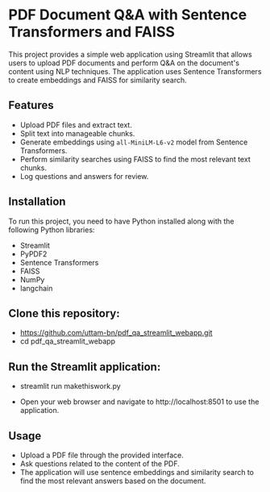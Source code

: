 # PDF Document Q&A with Sentence Transformers and FAISS

This project provides a simple web application using Streamlit that allows users to upload PDF documents and perform Q&A on the document's content using NLP techniques. The application uses Sentence Transformers to create embeddings and FAISS for similarity search.

## Features

- Upload PDF files and extract text.
- Split text into manageable chunks.
- Generate embeddings using `all-MiniLM-L6-v2` model from Sentence Transformers.
- Perform similarity searches using FAISS to find the most relevant text chunks.
- Log questions and answers for review.

## Installation

To run this project, you need to have Python installed along with the following Python libraries:

- Streamlit
- PyPDF2
- Sentence Transformers
- FAISS
- NumPy
- langchain

## Clone this repository:

- https://github.com/uttam-bn/pdf_qa_streamlit_webapp.git
- cd pdf_qa_streamlit_webapp

## Run the Streamlit application:

- streamlit run makethiswork.py

- Open your web browser and navigate to http://localhost:8501 to use the application.

## Usage

- Upload a PDF file through the provided interface.
- Ask questions related to the content of the PDF.
- The application will use sentence embeddings and similarity search to find the most relevant answers based on the document.
